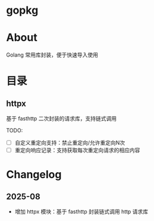 # gopkg

# About
Golang 常用库封装，便于快速导入使用

# 目录
## httpx
基于 fasthttp 二次封装的请求库，支持链式调用

TODO:
- [ ] 自定义重定向支持：禁止重定向/允许重定向N次
- [ ] 重定向响应记录：支持获取每次重定向请求的相应内容

# Changelog
## 2025-08
- 增加 httpx 模块：基于 fasthttp 封装链式调用 http 请求库
